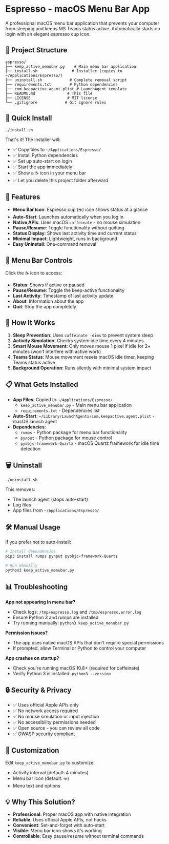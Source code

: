 # Espresso - macOS Menu Bar App

A professional macOS menu bar application that prevents your computer from sleeping and keeps MS Teams status active. Automatically starts on login with an elegant espresso cup icon.

## 📁 Project Structure

```
espresso/
├── keep_active_menubar.py    # Main menu bar application
├── install.sh               # Installer (copies to ~/Applications/Espresso/)
├── uninstall.sh            # Complete removal script  
├── requirements.txt        # Python dependencies
├── com.keepactive.agent.plist # LaunchAgent template
├── README.md              # This file
├── LICENSE                # MIT license
└── .gitignore            # Git ignore rules
```

## 🚀 Quick Install

```bash
./install.sh
```

That's it! The installer will:
- ✅ Copy files to `~/Applications/Espresso/`
- ✅ Install Python dependencies
- ✅ Set up auto-start on login
- ✅ Start the app immediately
- ✅ Show a ☕ icon in your menu bar
- ✅ Let you delete this project folder afterward

## 🎯 Features

- **Menu Bar Icon**: Espresso cup (☕) icon shows status at a glance
- **Auto-Start**: Launches automatically when you log in
- **Native APIs**: Uses macOS `caffeinate` - no mouse simulation
- **Pause/Resume**: Toggle functionality without quitting
- **Status Display**: Shows last activity time and current status
- **Minimal Impact**: Lightweight, runs in background
- **Easy Uninstall**: One-command removal

## 📱 Menu Bar Controls

Click the ☕ icon to access:
- **Status**: Shows if active or paused
- **Pause/Resume**: Toggle the keep-active functionality  
- **Last Activity**: Timestamp of last activity update
- **About**: Information about the app
- **Quit**: Stop the app completely

## 🔧 How It Works

1. **Sleep Prevention**: Uses `caffeinate -dims` to prevent system sleep
2. **Activity Simulation**: Checks system idle time every 4 minutes
3. **Smart Mouse Movement**: Only moves mouse 1 pixel if idle for 2+ minutes (won't interfere with active work)
4. **Teams Status**: Mouse movement resets macOS idle timer, keeping Teams status active
5. **Background Operation**: Runs silently with minimal system impact

## 📋 What Gets Installed

- **App Files**: Copied to `~/Applications/Espresso/`
  - `keep_active_menubar.py` - Main menu bar application
  - `requirements.txt` - Dependencies list
- **Auto-Start**: `~/Library/LaunchAgents/com.keepactive.agent.plist` - macOS launch agent
- **Dependencies**: 
  - `rumps` - Python package for menu bar functionality
  - `pynput` - Python package for mouse control
  - `pyobjc-framework-Quartz` - macOS Quartz framework for idle time detection

## 🗑️ Uninstall

```bash
./uninstall.sh
```

This removes:
- The launch agent (stops auto-start)
- Log files
- App files from `~/Applications/Espresso/`

## 🛠️ Manual Usage

If you prefer not to auto-install:

```bash
# Install dependencies
pip3 install rumps pynput pyobjc-framework-Quartz

# Run manually
python3 keep_active_menubar.py
```

## 📊 Troubleshooting

**App not appearing in menu bar?**
- Check logs: `/tmp/espresso.log` and `/tmp/espresso.error.log`
- Ensure Python 3 and rumps are installed
- Try running manually: `python3 keep_active_menubar.py`

**Permission issues?**
- The app uses native macOS APIs that don't require special permissions
- If prompted, allow Terminal or Python to control your computer

**App crashes on startup?**
- Check you're running macOS 10.8+ (required for caffeinate)
- Verify Python 3 is installed: `python3 --version`

## 🔒 Security & Privacy

- ✅ Uses official Apple APIs only
- ✅ No network access required
- ✅ No mouse simulation or input injection
- ✅ No accessibility permissions needed
- ✅ Open source - you can review all code
- ✅ OWASP security compliant

## 🎨 Customization

Edit `keep_active_menubar.py` to customize:
- Activity interval (default: 4 minutes)
- Menu bar icon (default: ☕)
- Menu text and options

## 💡 Why This Solution?

- **Professional**: Proper macOS app with native integration
- **Reliable**: Uses official Apple APIs, not hacks
- **Convenient**: Set-and-forget with auto-start
- **Visible**: Menu bar icon shows it's working
- **Controllable**: Easy pause/resume without terminal commands
